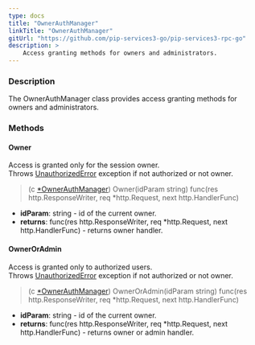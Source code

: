 ```yaml
---
type: docs
title: "OwnerAuthManager"
linkTitle: "OwnerAuthManager"
gitUrl: "https://github.com/pip-services3-go/pip-services3-rpc-go"
description: >
    Access granting methods for owners and administrators.
---
```


### Description

The OwnerAuthManager class provides access granting methods for owners and administrators.

### Methods

#### Owner
Access is granted only for the session owner.  
Throws [UnauthorizedError](../../../commons/errors/unauthorized_error) exception if not authorized or not owner.

> (c [*OwnerAuthManager]()) Owner(idParam string) func(res http.ResponseWriter, req *http.Request, next http.HandlerFunc)

- **idParam**: string - id of the current owner.
- **returns**: func(res http.ResponseWriter, req *http.Request, next http.HandlerFunc) - returns owner handler.

#### OwnerOrAdmin
Access is granted only to authorized users.   
Throws [UnauthorizedError](../../../commons/errors/unauthorized_error) exception if not authorized or not owner.

> (c [*OwnerAuthManager]()) OwnerOrAdmin(idParam string) func(res http.ResponseWriter, req *http.Request, next http.HandlerFunc)

- **idParam**: string - id of the current owner.
- **returns**: func(res http.ResponseWriter, req *http.Request, next http.HandlerFunc) - returns owner or admin handler.